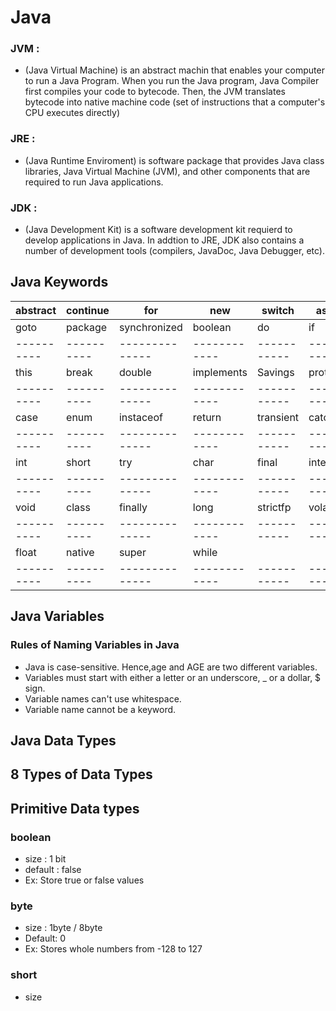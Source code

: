 # Java

### JVM :
- (Java Virtual Machine) is an abstract machin that enables your computer to run a Java Program. 
When you run the Java program, Java Compiler first compiles your code to bytecode. Then, the JVM translates bytecode into native machine code (set of instructions that a computer's CPU executes directly)

### JRE :
- (Java Runtime Enviroment) is software package that provides Java class libraries, Java Virtual Machine (JVM), and other components that are required to run Java applications.

### JDK : 
- (Java Development Kit) is a software development kit requierd to develop applications in Java. In addtion to JRE, JDK also contains a number of development tools (compilers, JavaDoc, Java Debugger, etc).

## Java Keywords

| abstract | continue | for          | new        | switch    | assert    | default  |
|----------|----------|--------------|------------|-----------|-----------|----------|
| goto     | package  | synchronized | boolean    | do        | if        | private  |
|----------|----------|--------------|------------|-----------|-----------|----------|
| this     | break    | double       | implements | Savings   | protected | throws   |
|----------|----------|--------------|------------|-----------|-----------|----------|
| case     | enum     | instaceof    | return     | transient | catch     | extends  |
|----------|----------|--------------|------------|-----------|-----------|----------|
| int      | short    | try          | char       | final     | interface | static   |
|----------|----------|--------------|------------|-----------|-----------|----------|
| void     | class    | finally      | long       | strictfp  | volatile  | const    |
|----------|----------|--------------|------------|-----------|-----------|----------|
| float    | native   | super        | while      |
|----------|----------|--------------|------------|-----------|-----------|----------|


## Java Variables
### Rules of Naming Variables in Java
- Java is case-sensitive. Hence,age and AGE are two different variables.
- Variables must start with either a letter or an underscore, _ or a dollar, $ sign.
- Variable names can't use whitespace.
- Variable name cannot be a keyword.

## Java Data Types
## 8 Types of Data Types
## Primitive Data types

### boolean 
- size : 1 bit 
- default : false
- Ex: Store true or false values

### byte
- size : 1byte / 8byte
- Default: 0
- Ex: Stores whole numbers from -128 to 127

### short 
- size